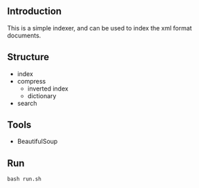 ## Introduction
This is a simple indexer, and can be used to index the xml format documents.

## Structure
* index
* compress
    + inverted index
    + dictionary
* search

## Tools
* BeautifulSoup

## Run
```shell
bash run.sh
```